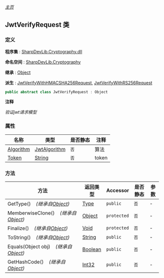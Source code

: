 ###### [主页](./Index.md "主页")

## JwtVerifyRequest 类

### 定义

**程序集** : [SharpDevLib.Cryptography.dll](./SharpDevLib.Cryptography.assembly.md "SharpDevLib.Cryptography.dll")

**命名空间** : [SharpDevLib.Cryptography](./SharpDevLib.Cryptography.namespace.md "SharpDevLib.Cryptography")

**继承** : [Object](https://learn.microsoft.com/en-us/dotnet/api/system.object "Object")

**派生** : [JwtVerifyWithHMACSHA256Request](./SharpDevLib.Cryptography.JwtVerifyWithHMACSHA256Request.md "JwtVerifyWithHMACSHA256Request"), [JwtVerifyWithRS256Request](./SharpDevLib.Cryptography.JwtVerifyWithRS256Request.md "JwtVerifyWithRS256Request")

``` csharp
public abstract class JwtVerifyRequest : Object
```

**注释**

*验证jwt请求模型*


### 属性

|名称|类型|是否静态|注释|
|---|---|---|---|
|[Algorithm](./SharpDevLib.Cryptography.JwtVerifyRequest.Algorithm.md "Algorithm")|[JwtAlgorithm](./SharpDevLib.Cryptography.JwtAlgorithm.md "JwtAlgorithm")|`否`|算法|
|[Token](./SharpDevLib.Cryptography.JwtVerifyRequest.Token.md "Token")|[String](https://learn.microsoft.com/en-us/dotnet/api/system.string "String")|`否`|token|


### 方法

|方法|返回类型|Accessor|是否静态|参数|
|---|---|---|---|---|
|GetType()&nbsp;&nbsp;&nbsp;&nbsp;*(继承自[Object](https://learn.microsoft.com/en-us/dotnet/api/system.object "Object"))*|[Type](https://learn.microsoft.com/en-us/dotnet/api/system.type "Type")|`public`|`否`|-|
|MemberwiseClone()&nbsp;&nbsp;&nbsp;&nbsp;*(继承自[Object](https://learn.microsoft.com/en-us/dotnet/api/system.object "Object"))*|[Object](https://learn.microsoft.com/en-us/dotnet/api/system.object "Object")|`protected`|`否`|-|
|Finalize()&nbsp;&nbsp;&nbsp;&nbsp;*(继承自[Object](https://learn.microsoft.com/en-us/dotnet/api/system.object "Object"))*|[Void](https://learn.microsoft.com/en-us/dotnet/api/system.void "Void")|`protected`|`否`|-|
|ToString()&nbsp;&nbsp;&nbsp;&nbsp;*(继承自[Object](https://learn.microsoft.com/en-us/dotnet/api/system.object "Object"))*|[String](https://learn.microsoft.com/en-us/dotnet/api/system.string "String")|`public`|`否`|-|
|Equals(Object obj)&nbsp;&nbsp;&nbsp;&nbsp;*(继承自[Object](https://learn.microsoft.com/en-us/dotnet/api/system.object "Object"))*|[Boolean](https://learn.microsoft.com/en-us/dotnet/api/system.boolean "Boolean")|`public`|`否`|-|
|GetHashCode()&nbsp;&nbsp;&nbsp;&nbsp;*(继承自[Object](https://learn.microsoft.com/en-us/dotnet/api/system.object "Object"))*|[Int32](https://learn.microsoft.com/en-us/dotnet/api/system.int32 "Int32")|`public`|`否`|-|


